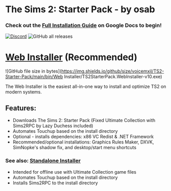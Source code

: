 <h1>The Sims 2: Starter Pack - by osab</h1>

### Check out the [Full Installation Guide](https://docs.google.com/document/d/1UT0HX3cO4xLft2KozGypU_N7ZcGQVr-54QD9asFsx5U/edit) on Google Docs to begin!




[![Discord](https://img.shields.io/discord/912700195249197086?color=fa807a&label=osab%27s%20TS2%20Community%20Discord%20Server&logo=Discord&logoColor=white)](https://discord.com/servers/ts2-community-912700195249197086) ![GitHub all releases](https://img.shields.io/github/downloads/voicemxil/TS2-Starter-Pack/total) 

# [Web Installer](https://github.com/voicemxil/TS2-Starter-Pack/releases/latest) (Recommended)
![GitHub file size in bytes](https://img.shields.io/github/size/voicemxil/TS2-Starter-Pack/main/bin/Web Installer/TS2StarterPack.WebInstaller-v10.exe)

The Web Installer is the easiest all-in-one way to install and optimize TS2 on modern systems.

## Features:
- Downloads The Sims 2: Starter Pack (Fixed Ultimate Collection with Sims2RPC by Lazy Duchess included)
- Automates Touchup based on the install directory
- Optional - installs dependencies: x86 VC Redist & .NET Framework
- Recommended/optional installations: Graphics Rules Maker, DXVK, SimNopke's shadow fix, and desktop/start menu shortcuts


### See also: [Standalone Installer](https://github.com/voicemxil/TS2-Starter-Pack/releases/v9-standalone)
- Intended for offline use with Ultimate Collection game files
- Automates Touchup based on the install directory
- Installs Sims2RPC to the install directory

